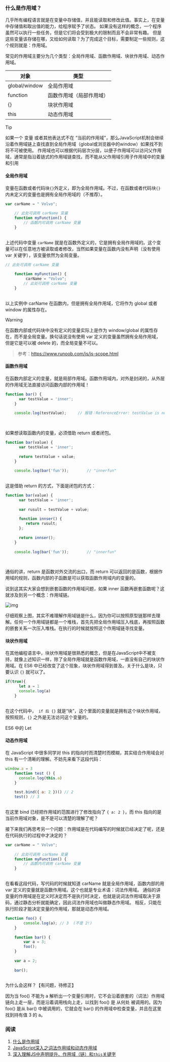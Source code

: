 ### 什么是作用域？

几乎所有编程语言就是在变量中存储值，并且能读取和修改此值。事实上，在变量中存储值和取出值的能力，给程序赋予了状态。
如果没有这样的概念，一个程序虽然可以执行一些任务，但是它们将会受到极大的限制而且不会非常有趣。
但是这些变量该存储在哪，又给如何读取？为了完成这个目标，需要制定一些规则，这个规则就是：作用域。

常见的作用域主要分为几个类型：全局作用域、函数作用域、块状作用域、动态作用域。

| 对象          | 类型                     |
| ------------- | ------------------------ |
| global/window | 全局作用域               |
| function      | 函数作用域（局部作用域） |
| {}            | 块状作用域               |
| this          | 动态作用域               |

> [!TIP]
> 如果一个 变量 或者其他表达式不在 “当前的作用域”，那么JavaScript机制会继续沿着作用域链上查找直到全局作用域（global或浏览器中的window）如果找不到将不可被使用。 作用域也可以根据代码层次分层，以便子作用域可以访问父作用域，通常是指沿着链式的作用域链查找，而不能从父作用域引用子作用域中的变量和引用

#### 全局作用域

变量在函数或者代码块`{}`外定义，即为全局作用域。不过，在函数或者代码块`{}`内未定义的变量也是拥有全局作用域的（不推荐）。

```js
var carName = " Volvo";
    
    // 此处可调用 carName 变量
    function myFunction() {
        // 函数内可调用 carName 变量
    }
    
```

上述代码中变量 `carName` 就是在函数外定义的，它是拥有全局作用域的。这个变量可以在任意地方被读取或者修改，当然如果变量在函数内没有声明（没有使用 var 关键字），该变量依然为全局变量。

```js
// 此处可调用 carName 变量
    
    function myFunction() {
         carName = "Volvo";
        // 此处可调用 carName 变量
    }
    
```

以上实例中 carName 在函数内，但是拥有全局作用域，它将作为 global 或者 window 的属性存在。

> [!Warning]
> 在函数内部或代码块中没有定义的变量实际上是作为 window/global 的属性存在，而不是全局变量。换句话说没有使用 var 定义的变量虽然拥有全局作用域，但是它是可以被 delete 的，而全局变量不可以。

> 参考：https://www.runoob.com/js/js-scope.html

#### 函数作用域

在函数内部定义的变量，就是局部作用域。函数作用域内，对外是封闭的，从外层的作用域无法直接访问函数内部的作用域！

```js
function bar() {
      var testValue = 'inner';
    }
    
    console.log(testValue);		// 报错：ReferenceError: testValue is not defined
    
    
```

如果想读取函数内的变量，必须借助 return 或者闭包。

```js
function bar(value) {
      var testValue = 'inner';
    
      return testValue + value;
    }
    
    console.log(bar('fun'));		// "innerfun"
    
```

这是借助 return 的方式，下面是闭包的方式：

```js
function bar(value) {
      var testValue = 'inner';
    
      var rusult = testValue + value;
    
      function innser() {
         return rusult;
      };
    
      return innser();
    }
    
    console.log(bar('fun'));		// "innerfun"
    
    
```

通俗的讲，return 是函数对外交流的出口，而 return 可以返回的是函数，根据作用域的规则，函数内部的子函数是可以获取函数作用域内的变量的。

说到这其实大家会想到嵌套函数的作用域问题，如果 inner 函数再嵌套函数呢？这就涉及到另一个概念：作用域链。

![img](../../imgs/scope-chain.webp)

仔细观察上图，其实不难理解作用域链是什么，因为你可以按照原型链那样去理解。任何一个作用域链都是一个堆栈，首先先把全局作用域压入栈底，再按照函数的嵌套关系一次压入堆栈。在执行的时候就按照这个作用域链寻找变量。

#### 块状作用域

在其他编程语言中，块状作用域是很熟悉的概念，但是在JavaScript中不被支持，就像上述知识一样，除了全局作用域就是函数作用域，一直没有自己的块状作用域。在 ES6 中已经改变了这个现象，块状作用域得到普及。关于什么是块，只要认识 `{}` 就可以了。

```js
if(true){
      let a = 1
      console.log(a)
    }
    
```

在这个代码中，` if 后 {}` 就是“块”，这个里面的变量就是拥有这个块状作用域，按照规则，`{}` 之外是无法访问这个变量的。

ES6 中的 Let

#### 动态作用域

在 JavaScript 中很多同学对 this 的指向时而清楚时而模糊，其实结合作用域会对 this 有一个清晰的理解。不妨先来看下这段代码：

```js
window.a = 3
    function test () {
      console.log(this.a)
    }
    
    test.bind({ a: 2 })() // 2
    test() // 3
    
```

在这里 bind 已经把作用域的范围进行了修改指向了 `{ a: 2 }`，而 this 指向的是当前作用域对象，是不是可以清楚的理解了呢？

接下来我们再思考另一个问题：作用域是在代码编写的时候就已经决定了呢，还是在代码执行的过程中才决定的？

```js
var carName = " Volvo";
    
    // 此处可调用 carName 变量
    function myFunction() {
        // 函数内可调用 carName 变量
    }
    
```

在看看这段代码，写代码的时候就知道 carName 就是全局作用域，函数内部的用 var 定义的变量就是函数作用域。这个也就是专业术语：词法作用域。
通俗的讲变量的作用域是在定义时决定而不是执行时决定，也就是说词法作用域取决于源码，通过静态分析就能确定，因此词法作用域也叫做静态作用域。
相反，只能在执行阶段才能决定变量的作用域，那就是动态作用域。

```js
function foo() {
    	console.log(a); // 3  (不是 2!)
    }
    
    function bar() {
    	var a = 3;
    	foo();
    }
    
    var a = 2;
    
    bar();
    
```

为什么会这样？【有问题，待修正】

因为当 foo() 不能为 a 解析出一个变量引用时，它不会沿着嵌套的（词法）作用域链向上走一层，而是沿着调用栈向上走，以找到 foo() 是 从何处 被调用的。因为 foo() 是从 bar() 中被调用的，它就会在 bar() 的作用域中检查变量，并且在这里找到持有值 3 的 a。

### 阅读

1. [什么是作用域](https://www.kancloud.cn/kancloud/you-dont-know-js-scope-closures/516610)
2. [JavaScript深入之词法作用域和动态作用域](https://github.com/mqyqingfeng/Blog/issues/3)
3. [深入理解JS中声明提升、作用域（链）和`this`关键字](https://github.com/creeperyang/blog/issues/16)